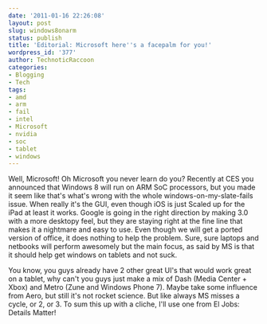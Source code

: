 ```yaml
---
date: '2011-01-16 22:26:08'
layout: post
slug: windows8onarm
status: publish
title: 'Editorial: Microsoft here''s a facepalm for you!'
wordpress_id: '377'
author: TechnoticRaccoon
categories:
- Blogging
- Tech
tags:
- amd
- arm
- fail
- intel
- Microsoft
- nvidia
- soc
- tablet
- windows
---
```


Well, Microsoft! Oh Microsoft you never learn do you? Recently at CES you announced that Windows 8 will run on ARM SoC processors, but you made it seem like that's what's wrong with the whole windows-on-my-slate-fails issue. When really it's the GUI, even though iOS is just Scaled up for the iPad at least it works. Google is going in the right direction by making 3.0 with a more desktopy feel, but they are staying right at the fine line that makes it a nightmare and easy to use. Even though we will get a ported version of office, it does nothing to help the problem. Sure, sure laptops and netbooks will perform awesomely but the main focus, as said by MS is that it should help get windows on tablets and not suck.

You know, you guys already have 2 other great UI's that would work great on a tablet, why can't you guys just make a mix of Dash (Media Center + Xbox) and Metro (Zune and Windows Phone 7). Maybe take some influence from Aero, but still it's not rocket science. But like always MS misses a cycle, or 2, or 3. To sum this up with a cliche, I'll use one from El Jobs: Details Matter!
